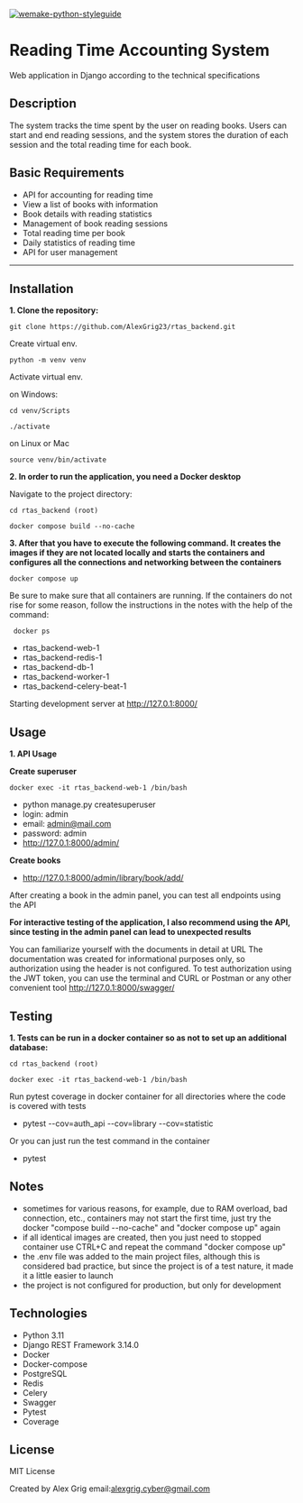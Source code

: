[![wemake-python-styleguide](https://img.shields.io/badge/style-wemake-000000.svg)](https://github.com/wemake-services/wemake-python-styleguide)


# Reading Time Accounting System
Web application in Django according to the technical specifications

## Description
The system tracks the time spent by the user on reading books. 
Users can start and end reading sessions, and the system stores 
the duration of each session and the total reading time for each book.

## Basic Requirements
  - API for accounting for reading time
  - View a list of books with information
  - Book details with reading statistics
  - Management of book reading sessions
  - Total reading time per book
  - Daily statistics of reading time
  - API for user management

---
## Installation
**1. Clone the repository:**

   ```shell
   git clone https://github.com/AlexGrig23/rtas_backend.git
   ```

  Create virtual env.

   ```shell
   python -m venv venv
   ```
  
   Activate virtual env.
   
   on Windows: 
   ```shell
   cd venv/Scripts
   ```
   ```shell
   ./activate
   ```
  on Linux or Mac
   ```shell
   source venv/bin/activate
   ```

**2. In order to run the application, you need a Docker desktop**

Navigate to the project directory:
   ```shell
   cd rtas_backend (root)
   ```

   ```shell
   docker compose build --no-cache
   ```
   
**3. After that you have to execute the following command. 
   It creates the images if they are not located locally and starts the containers and configures 
   all the connections and networking between the containers**


   ```shell
   docker compose up
   ```
Be sure to make sure that all containers are running. 
If the containers do not rise for some reason, follow the instructions in the notes
with the help of the command: 
   ```shell
    docker ps
  ```
    
   - rtas_backend-web-1
   - rtas_backend-redis-1
   - rtas_backend-db-1
   - rtas_backend-worker-1
   - rtas_backend-celery-beat-1

Starting development server at  http://127.0.1:8000/
  
	
## Usage

**1. API Usage**

 **Create superuser**
   ```shell
   docker exec -it rtas_backend-web-1 /bin/bash
   ```
 
 - python manage.py createsuperuser
 - login: admin
 - email: admin@mail.com
 - password: admin
 - http://127.0.1:8000/admin/

 **Create books**
 - http://127.0.1:8000/admin/library/book/add/

 
After creating a book in the admin panel, you can test all endpoints using the API

**For interactive testing of the application, 
I also recommend using the API, since testing in the admin panel can lead to unexpected results**

You can familiarize yourself with the documents in detail at URL
The documentation was created for informational purposes only, so authorization using the header is not configured. 
To test authorization using the JWT token, you can use the terminal and CURL or Postman or any other convenient tool
 http://127.0.1:8000/swagger/



## Testing

**1. Tests can be run in a docker container so as not to set up an additional database:**

```shell
cd rtas_backend (root)
```

```shell
docker exec -it rtas_backend-web-1 /bin/bash
```
Run pytest coverage in docker container for all directories where the code is covered with tests

 - pytest --cov=auth_api --cov=library --cov=statistic

Or you can just run the test command in the container

 - pytest

## Notes
- sometimes for various reasons, for example, due to RAM overload, bad connection, etc., containers may not start the first time, just try the docker "compose build --no-cache" and "docker compose up" again
- if all identical images are created, then you just need to stopped container use CTRL+C and repeat the command "docker compose up"
- the .env file was added to the main project files, although this is considered bad practice, but since the project is of a test nature, it made it a little easier to launch
- the project is not configured for production, but only for development


## Technologies

 - Python 3.11
 - Django REST Framework 3.14.0
 - Docker 
 - Docker-compose
 - PostgreSQL
 - Redis
 - Celery
 - Swagger
 - Pytest
 - Coverage

## License
MIT License

Created by Alex Grig
email:alexgrig.cyber@gmail.com
